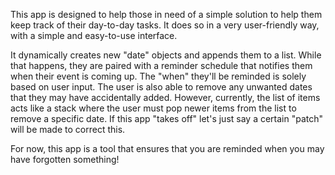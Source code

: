 This app is designed to help those in need of a simple solution 
to help them keep track of their day-to-day tasks.
It does so in a very user-friendly way, with a simple 
and easy-to-use interface.


It dynamically creates new "date" objects and appends them to a list.
While that happens, they are paired with a reminder schedule that notifies them when their 
event is coming up. The "when" they'll be reminded is solely based on user input. The user
is also able to remove any unwanted dates that they may have accidentally added. However, currently,
the list of items acts like a stack where the user must pop newer items from the list to remove
a specific date. If this app "takes off" let's just say a certain "patch" will be made to correct this.



For now, this app is a tool that ensures that you are reminded when you may have forgotten
something!
